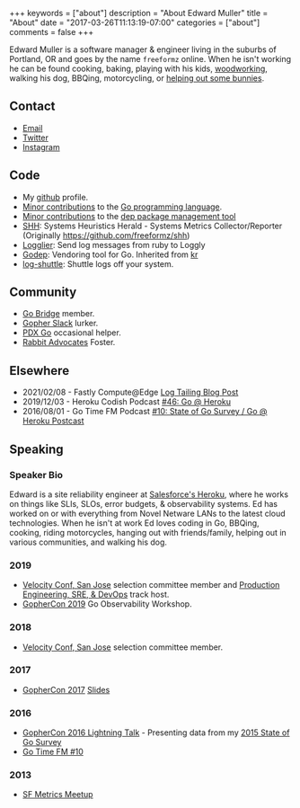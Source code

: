 +++
keywords = ["about"]
description = "About Edward Muller"
title = "About"
date = "2017-03-26T11:13:19-07:00"
categories = ["about"]
comments = false
+++

Edward Muller is a software manager & engineer living in the suburbs of Portland, OR and goes by the name `freeformz` online. When he isn't working he can be found cooking, baking, playing with his kids, [woodworking](https://mullerswoodcrafting.shop), walking his dog, BBQing, motorcycling, or [helping out some bunnies](http://rabbitadvocates.org).

## Contact

* [Email](mailto:freeformz@gmail.com)
* [Twitter](https://twitter.com/freeformz)
* [Instagram](https://www.instagram.com/freeformz/)

## Code

* My [github](https://github.com/freeformz) profile.
* [Minor contributions](https://github.com/golang/go/commits?author=freeformz) to the [Go programming language](https://github.com/golang/go/blob/4b50c81356b7e36ae1de1651eb3f5fb9df3211dd/CONTRIBUTORS#L370).
* [Minor contributions](https://github.com/golang/dep/commits?author=freeformz) to the [dep package management tool](https://github.com/golang/dep)
* [SHH](https://github.com/heroku/shh): Systems Heuristics Herald - Systems Metrics Collector/Reporter (Originally https://github.com/freeformz/shh)
* [Logglier](https://github.com/freeformz/logglier): Send log messages from ruby to Loggly
* [Godep](https://github.com/tools/godep): Vendoring tool for Go. Inherited from [kr](https://github.com/kr)
* [log-shuttle](https://github.com/heroku/log-shuttle): Shuttle logs off your system.

## Community

* [Go Bridge](https://golangbridge.org/) member.
* [Gopher Slack](https://invite.slack.golangbridge.org/) lurker.
* [PDX Go](https://www.meetup.com/PDX-Go/) occasional helper.
* [Rabbit Advocates](http://www.rabbitadvocates.org/) Foster.

## Elsewhere

* 2021/02/08 - Fastly Compute@Edge [Log Tailing Blog Post](https://www.fastly.com/blog/introducing-compute-edge-log-tailing-for-better-observability-and-easier-debugging)
* 2019/12/03 - Heroku Codish Podcast [#46: Go @ Heroku](https://www.heroku.com/podcasts/codeish/46-go-at-heroku)
* 2016/08/01 - Go Time FM Podcast [#10: State of Go Survey / Go @ Heroku Postcast](https://changelog.com/gotime/10)

## Speaking

### Speaker Bio

Edward is a site reliability engineer at [Salesforce's Heroku](https://heroku.com), where he works on things like SLIs, SLOs, error budgets, & observability systems. Ed has worked on or with everything from Novel Netware LANs to the latest cloud technologies. When he isn't at work Ed loves coding in Go, BBQing, cooking, riding motorcycles, hanging out with friends/family, helping out in various communities, and walking his dog.

### 2019

* [Velocity Conf, San Jose](https://conferences.oreilly.com/velocity/vl-ca/public/content/about#chairs) selection committee member and [Production Engineering, SRE, & DevOps](https://conferences.oreilly.com/velocity/vl-ca/public/schedule/topic/2927) track host.
* [GopherCon 2019](https://www.gophercon.com) Go Observability Workshop.

### 2018

* [Velocity Conf, San Jose](https://www.oreilly.com/library/view/velocity-conference-/9781492026051/) selection committee member.

### 2017

* [GopherCon 2017](http://bit.ly/GoAntiPatterns2017Video) [Slides](https://bit.ly/GoAntiPatterns2017)

### 2016

* [GopherCon 2016 Lightning Talk](https://www.youtube.com/watch?v=VjnVjGRUDro) - Presenting data from my [2015 State of Go Survey](https://github.com/freeformz/StateOfGo2015)
* [Go Time FM #10](https://changelog.com/gotime/10)

### 2013

* [SF Metrics Meetup](http://blog.librato.com/posts/2013/3/29/sf-metrics-meetup-system-heuristics-herald-and-seeing-the-forest-for-the-trees)
